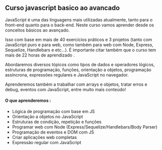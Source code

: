 ## Curso javascript basico ao avancado
JavaScript é uma das linguagens mais utilizadas atualmente, tanto para o front-end quanto para o back-end. Neste curso vamos aprender desde os conceitos básicos ao avançado.

Isso com base em mais de 40 exercícios práticos e 3 projetos (tanto com JavaScript puro e para web, como também para web com Node, Express, Sequelize, Handlebars e etc...). É importante citar também que o curso tem mais de 22 horas de  aprendizado .

Abordaremos diversos tópicos como tipos de dados e operadores lógicos, estruturas de programação, funções, orientação a objetos, programação assíncrona, expressões regulares e JavaScript no navegador.

Aprenderemos também a trabalhar com arrays e objetos, tratar erros e debug, eventos com JavaScript, entre muito mais conteúdo!


#### O que aprenderemos :
- Lógica de programação com base em JS
- Orientação a objetos no JavaScript
- Estruturas de condição, repetição e funções
- Programar web com Node (Express/Sequelize/Handlebars/Body Parser)
- Programação de eventos e DOM com JS
- Criar aplicações web completas
- Expressão regular com JavaScript

